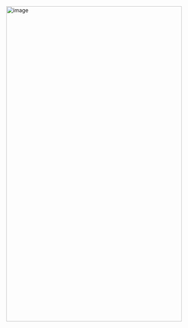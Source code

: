 <img width="464" height="832" alt="image" src="https://github.com/user-attachments/assets/ceb1c253-7eff-4f3a-ac4f-039cc83fe9c4" />

